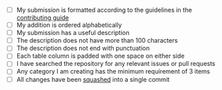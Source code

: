 <!-- Thank you for taking the time to work on a Pull Request for this project! -->
<!-- To ensure your PR is dealt with swiftly please check the following: -->

-   [ ] My submission is formatted according to the guidelines in the [contributing guide](https://github.com/marcelscruz/public-apis/blob/main/CONTRIBUTING.md)
-   [ ] My addition is ordered alphabetically
-   [ ] My submission has a useful description
-   [ ] The description does not have more than 100 characters
-   [ ] The description does not end with punctuation
-   [ ] Each table column is padded with one space on either side
-   [ ] I have searched the repository for any relevant issues or pull requests
-   [ ] Any category I am creating has the minimum requirement of 3 items
-   [ ] All changes have been [squashed][squash-link] into a single commit

[squash-link]: https://github.com/todotxt/todo.txt-android/wiki/Squash-All-Commits-Related-to-a-Single-Issue-into-a-Single-Commit
